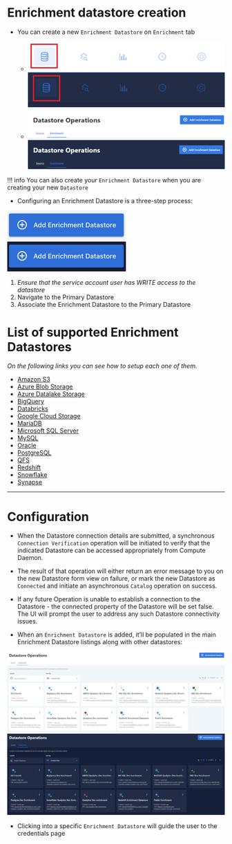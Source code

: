 
# Enrichment datastore creation

* You can create a new `Enrichment Datastore` on `Enrichment` tab

    - ![Screenshot](../assets/enrichment/create-new-enrichment-light.png#only-light)![Screenshot](../assets/enrichment/create-new-enrichment-dark.png#only-dark)
    - ![Screenshot](../assets/enrichment/enrichment-tab-light.png#only-light)![Screenshot](../assets/enrichment/enrichment-tab-dark.png#only-dark)
 
!!! info
    You can also create your `Enrichment Datastore` when you are creating your new `Datastore`

* Configuring an Enrichment Datastore is a three-step process:

![Screenshot](../assets/enrichment/add-enrichment-datastore-light.png#only-light)![Screenshot](../assets/enrichment/add-enrichment-datastore-dark.png#only-dark)

1. *Ensure that the service account user has WRITE access to the datastore*
2.  Navigate to the Primary Datastore
3.  Associate the Enrichment Datastore to the Primary Datastore
 

# List of supported Enrichment Datastores

*On the following links you can see how to setup each one of them.*

* [Amazon S3](/userguide/datastores/amazon-s3/#configuring-an-enrichment-datastore)
* [Azure Blob Storage](/userguide/datastores/azure-blob-storage/#configuring-an-enrichment-datastore)
* [Azure Datalake Storage](/userguide/datastores/azure-datalake-storage/#configuring-an-enrichment-datastore)
* [BigQuery](/userguide/datastores/bigquery/#configuring-an-enrichment-datastore)
* [Databricks](/userguide/datastores/databricks/#configuring-an-enrichment-datastore)
* [Google Cloud Storage](/userguide/datastores/google-cloud-storage/#configuring-an-enrichment-datastore)
* [MariaDB](/userguide/datastores/maria-db/#configuring-an-enrichment-datastore)
* [Microsoft SQL Server](/userguide/datastores/microsoft-sql-server/#configuring-an-enrichment-datastore)
* [MySQL](/userguide/datastores/mysql/#configuring-an-enrichment-datastore)
* [Oracle](/userguide/datastores/oracle/#configuring-an-enrichment-datastore)
* [PostgreSQL](/userguide/datastores/postgresql/#configuring-an-enrichment-datastore)
* [QFS](/userguide/datastores/qfs/#configuring-an-enrichment-datastore)
* [Redshift](/userguide/datastores/redshift/#configuring-an-enrichment-datastore)
* [Snowflake](/userguide/datastores/snowflake/#configuring-an-enrichment-datastore)
* [Synapse](/userguide/datastores/synapse/#configuring-an-enrichment-datastore)

---

# Configuration

* When the Datastore connection details are submitted, a synchronous `Connection Verification` operation will be initiated to verify that the indicated Datastore can be accessed appropriately from Compute Daemon. 

* The result of that operation will either return an error message to you on the new Datastore form view on failure, or mark the new Datastore as `Connected` and initiate an asynchronous `Catalog` operation on success.  

* If any future Operation is unable to establish a connection to the Datastore - the connected property of the Datastore will be set false. The UI will prompt the user to address any such Datastore connectivity issues.

* When an `Enrichment Datastore` is added, it’ll be populated in the main Enrichment Datastore listings along with other datastores:

 ![Screenshot](../assets/enrichment/main-page-light.png#only-light)
 ![Screenshot](../assets/enrichment/main-page-dark.png#only-dark)

* Clicking into a specific `Enrichment Datastore` will guide the user to the credentials page
